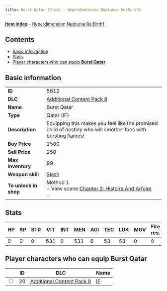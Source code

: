 ```yaml
---
title: Burst Qatar (Item) - Hyperdimension Neptunia Re;Birth1
---
```


[**Item Index**](/neptunia/rb1/item/index.html) - [Hyperdimension Neptunia Re;Birth1](/neptunia/rb1)

## Contents

- [Basic information](#basic-information)
- [Stats](#stats)
- [Player characters who can equip **Burst Qatar**](#player-characters-who-can-equip-burst-qatar)
## Basic information

|   |   |
| -- | -- |
| **ID** | 5612 |
| **DLC** | [Additional Content Pack 8](/neptunia/rb1/dlc/17-pack8.html) |
| **Name** | Burst Qatar |
| **Type** | Qatar (IF) |
| **Description** | Equipping this makes you feel like the promised child of destiny who will smother foes with bursting flames! |
| **Buy Price** | 2500 |
| **Sell Price** | 250 |
| **Max inventory** | 99 |
| **Weapon skill** | [Slash](/neptunia/rb1/skill/17-3202-slash.html) |
| **To unlock in shop** | Method 1<br />- View scene [Chapter 2: Histoire And Arfoire](/neptunia/rb1/scene/1-201-chapter-2-histoire-and-arfoire.html)<br />-  |


## Stats

| HP | SP | STR | VIT | INT | MEN | AGI | TEC | LUK | MOV | Fire res. | Ice res. | Wind res. | Lightning res. |
| -- | -- | --- | --- | --- | --- | --- | --- | --- | --- | --------- | -------- | --------- | -------------- |
| 0 | 0 | 0 | 531 | 0 | 531 | 0 | 53 | 53 | 0 | 0 | 0 | 0 | 0 |


## Player characters who can equip **Burst Qatar**

|    | ID | DLC | Name |
| -- | -- | --- | ---- |
| <input type="checkbox" id="rb1-player-17-20" class="trackbox" /> | 20 | [Additional Content Pack 8](/neptunia/rb1/dlc/17-pack8.html) | [IF](/neptunia/rb1/player/17-20-if.html) |
